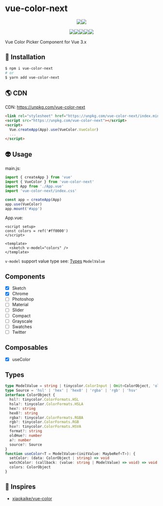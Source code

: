 # vue-color-next

<div style="display:flex;width:100%;justify-content:center;">
<img src="https://img.shields.io/npm/v/vue-color-next?color=a1b858&label=version"/>
<img src="https://img.shields.io/npm/dw/vue-color-next" />
</div>
<br />
<div style="display:flex;width:100%;justify-content:center;">
<img src="https://img.shields.io/bundlephobia/min/vue-color-next" />
<img src="https://img.shields.io/github/repo-size/murongg/vue-color-next" />
<img src="https://img.shields.io/npm/l/vue-color-next" />
<img src="https://img.shields.io/github/issues/murongg/vue-color-next" />
<img src="https://img.shields.io/github/issues-pr/murongg/vue-color-next" />
</div>

<br />
Vue Color Picker Component for Vue 3.x
<br />

## 📎 Installation
```sh
$ npm i vue-color-next
# or
$ yarn add vue-color-next
```

## 🌎 CDN

CDN:  https://unpkg.com/vue-color-next
```html
<link rel="stylesheet" href="https://unpkg.com/vue-color-next/index.min.css">
<script src="https://unpkg.com/vue-color-next"></script>
<script>
  Vue.createApp(App).use(VueColor.VueColor)
  ...
</script>
```

## 👽 Usage

main.js:

```js
import { createApp } from 'vue'
import { VueColor } from 'vue-color-next'
import App from './App.vue'
import 'vue-color-next/index.css'

const app = createApp(App)
app.use(VueColor)
app.mount('#app')
```
App.vue:
```vue
<script setup>
const colors = ref('#ff0000')
</script>

<template>
  <sketch v-model="colors" />
</template>
```

`v-model` support value type see: [Types](#Types) `ModelValue`

## Components
- [x] Sketch
- [x] Chrome
- [ ] Photoshop
- [ ] Material
- [ ] Slider
- [ ] Compact
- [ ] Grayscale
- [ ] Swatches
- [ ] Twitter

## Composables
- [x] useColor

## Types
```ts
type ModelValue = string | tinycolor.ColorInput | Omit<ColorObject, 'oldHue' | 'source'>
type Source = 'hsl' | 'hex' | 'hex8' | 'rgba' | 'rgb' | 'hsv'
interface ColorObject {
  hsl?: tinycolor.ColorFormats.HSL
  hsla?: tinycolor.ColorFormats.HSLA
  hex?: string
  hex8?: string
  rgba?: tinycolor.ColorFormats.RGBA
  rgb?: tinycolor.ColorFormats.RGB
  hsv?: tinycolor.ColorFormats.HSVA
  format?: string
  oldHue?: number
  a?: number
  source?: Source
}
function useColor<T = ModelValue>(initValue: MaybeRef<T>): {
  setColor: (data: ColorObject | string) => void
  watchColor: (callback: (value: string | ModelValue) => void) => void
  colors: ColorObject
}
```

## 🌸 Inspires

- [xiaokaike/vue-color](https://github.com/xiaokaike/vue-color)
